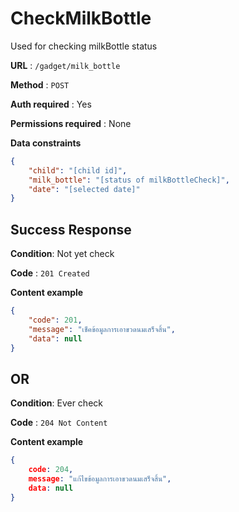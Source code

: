 # CheckMilkBottle

Used for checking milkBottle status

**URL** : `/gadget/milk_bottle`

**Method** : `POST`

**Auth required** : Yes

**Permissions required** :  None

**Data constraints**

```json
{
    "child": "[child id]",
    "milk_bottle": "[status of milkBottleCheck]",
    "date": "[selected date]"
}
```

## Success Response

**Condition**: Not yet check

**Code** : `201 Created` 

**Content example**

```json
{
    "code": 201,
    "message": "เช็คข้อมูลการเอาขวดนมเสร็จสิ้น",
    "data": null
}
```

## **OR**

**Condition**: Ever check

**Code** : `204 Not Content` 

**Content example**

```json
{
    code: 204,
    message: "แก้ไขข้อมูลการเอาขวดนมเสร็จสิ้น",
    data: null
}
```
